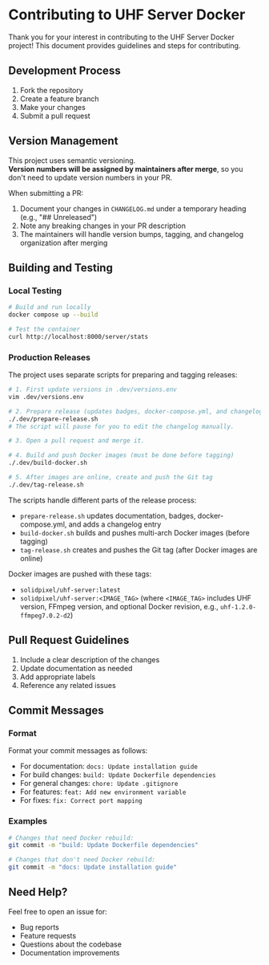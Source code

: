 # Contributing to UHF Server Docker

Thank you for your interest in contributing to the UHF Server Docker project! This document provides guidelines and steps for contributing.

## Development Process

1. Fork the repository
2. Create a feature branch
3. Make your changes
4. Submit a pull request

## Version Management

This project uses semantic versioning.  
**Version numbers will be assigned by maintainers after merge**, so you don't need to update version numbers in your PR.

When submitting a PR:
1. Document your changes in `CHANGELOG.md` under a temporary heading (e.g., "## Unreleased")
2. Note any breaking changes in your PR description
3. The maintainers will handle version bumps, tagging, and changelog organization after merging

## Building and Testing

### Local Testing
```bash
# Build and run locally
docker compose up --build

# Test the container
curl http://localhost:8000/server/stats
```

### Production Releases

The project uses separate scripts for preparing and tagging releases:

```bash
# 1. First update versions in .dev/versions.env
vim .dev/versions.env

# 2. Prepare release (updates badges, docker-compose.yml, and changelog)
./.dev/prepare-release.sh
# The script will pause for you to edit the changelog manually.

# 3. Open a pull request and merge it.

# 4. Build and push Docker images (must be done before tagging)
./.dev/build-docker.sh

# 5. After images are online, create and push the Git tag
./.dev/tag-release.sh
```

The scripts handle different parts of the release process:
- `prepare-release.sh` updates documentation, badges, docker-compose.yml, and adds a changelog entry
- `build-docker.sh` builds and pushes multi-arch Docker images (before tagging)
- `tag-release.sh` creates and pushes the Git tag (after Docker images are online)

Docker images are pushed with these tags:
- `solidpixel/uhf-server:latest`
- `solidpixel/uhf-server:<IMAGE_TAG>` (where `<IMAGE_TAG>` includes UHF version, FFmpeg version, and optional Docker revision, e.g., `uhf-1.2.0-ffmpeg7.0.2-d2`)

## Pull Request Guidelines

1. Include a clear description of the changes
2. Update documentation as needed
3. Add appropriate labels
4. Reference any related issues

## Commit Messages

### Format
Format your commit messages as follows:
- For documentation: `docs: Update installation guide`
- For build changes: `build: Update Dockerfile dependencies`
- For general changes: `chore: Update .gitignore`
- For features: `feat: Add new environment variable`
- For fixes: `fix: Correct port mapping`

### Examples
```bash
# Changes that need Docker rebuild:
git commit -m "build: Update Dockerfile dependencies"

# Changes that don't need Docker rebuild:
git commit -m "docs: Update installation guide"
```

## Need Help?

Feel free to open an issue for:
- Bug reports
- Feature requests
- Questions about the codebase
- Documentation improvements


